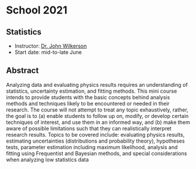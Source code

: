 # School 2021

## Statistics

- Instructor: [Dr. John Wilkerson](https://physics.unc.edu/people/wilkerson-john-f/)
- Start date: mid-to-late June

## Abstract
Analyzing data and evaluating physics results requires an understanding of statistics, uncertainty estimation, and fitting methods. This mini course intends to provide students with the basic concepts behind analysis methods and techniques likely to be encountered or needed in their research. The course will not attempt to treat any topic exhaustively, rather, the goal is to (a) enable students to follow up on, modify, or develop certain techniques of interest, and use them in an informed way, and (b) make them aware of possible limitations such that they can realistically interpret research results. Topics to be covered include: evaluating physics results, estimating uncertainties (distributions and probability theory), hypotheses tests, parameter estimation including maximum likelihood, analysis and fitting using Frequentist and Bayesian methods, and special considerations when analyzing low statistics data
